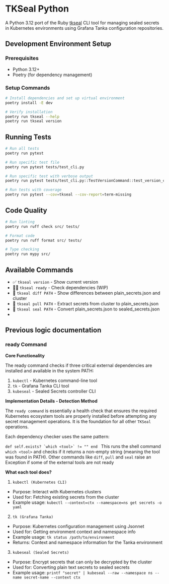 # TKSeal Python

A Python 3.12 port of the Ruby [tkseal](https://github.com/mlibrary/tkseal) CLI tool for managing sealed secrets in Kubernetes environments using Grafana Tanka configuration repositories.

## Development Environment Setup

### Prerequisites
- Python 3.12+
- Poetry (for dependency management)

### Setup Commands

```bash
# Install dependencies and set up virtual environment
poetry install -E dev

# Verify installation
poetry run tkseal --help
poetry run tkseal version
```

## Running Tests

```bash
# Run all tests
poetry run pytest

# Run specific test file
poetry run pytest tests/test_cli.py

# Run specific test with verbose output
poetry run pytest tests/test_cli.py::TestVersionCommand::test_version_command_returns_version -v

# Run tests with coverage
poetry run pytest --cov=tkseal --cov-report=term-missing
```

## Code Quality

```bash
# Run linting
poetry run ruff check src/ tests/

# Format code
poetry run ruff format src/ tests/

# Type checking
poetry run mypy src/
```

## Available Commands

- ✅ `tkseal version` - Show current version
- 👩‍💻 `tkseal ready` - Check dependencies (WIP)
- 🚧 `tkseal diff PATH` - Show differences between plain_secrets.json and cluster
- 🚧 `tkseal pull PATH` - Extract secrets from cluster to plain_secrets.json
- 🚧 `tkseal seal PATH` - Convert plain_secrets.json to sealed_secrets.json
- 

## Previous logic documentation

### ready Command

  **Core Functionality**

  The ready command checks if three critical external dependencies are installed and available in the system PATH:

  1. `kubectl` - Kubernetes command-line tool
  2. `tk` - Grafana Tanka CLI tool
  3. `kubeseal` - Sealed Secrets controller CLI

  **Implementation Details - Detection Method**

 The `ready command` is essentially a health check that ensures the required Kubernetes ecosystem tools are properly installed before
  attempting any secret management operations. It is the foundation for all other `TKSeal` operations. 
 
 Each dependency checker uses the same pattern:
 
 ``def self.exists?
    `which <tool>` != ""
  end
``
  This runs the shell command `which <tool>` and checks if it returns a non-empty string (meaning the tool was found in PATH). 
 Other commands like `diff`, `pull` and `seal` raise an Exception if some of the external tools are not ready

**What each tool does?**

 1. `kubectl (Kubernetes CLI)`

  - Purpose: Interact with Kubernetes clusters
  - Used for: Fetching existing secrets from the cluster
  - Example usage: `kubectl --context=ctx --namespace=ns get secrets -o yaml`

  2. `tk (Grafana Tanka)`

  - Purpose: Kubernetes configuration management using Jsonnet
  - Used for: Getting environment context and namespace info
  - Example usage: `tk status /path/to/environment`
  - Returns: Context and namespace information for the Tanka environment

  3. `kubeseal (Sealed Secrets)`

  - Purpose: Encrypt secrets that can only be decrypted by the cluster
  - Used for: Converting plain text secrets to sealed secrets
  - Example usage: `printf "secret" | kubeseal --raw --namespace ns --name secret-name --context ctx`







